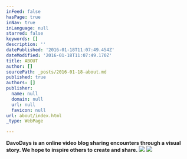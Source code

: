 ```yaml
---
inFeed: false
hasPage: true
inNav: true
inLanguage: null
starred: false
keywords: []
description: ''
datePublished: '2016-01-18T11:07:49.454Z'
dateModified: '2016-01-18T11:07:49.170Z'
title: ABOUT
author: []
sourcePath: _posts/2016-01-18-about.md
published: true
authors: []
publisher:
  name: null
  domain: null
  url: null
  favicon: null
url: about/index.html
_type: WebPage

---
```

**DavoDays is an online video blog sharing encounters through a visual story. We hope to inspire others to create and share.**
![](https://the-grid-user-content.s3-us-west-2.amazonaws.com/7f871b62-f94a-4767-b0a5-d7edec4d651f.png)
![](https://the-grid-user-content.s3-us-west-2.amazonaws.com/0e84b34f-527a-4ff6-adbc-c3113bb4a464.jpg)